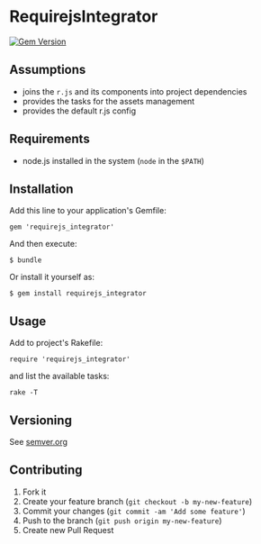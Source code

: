 # RequirejsIntegrator

[![Gem Version](https://badge.fury.io/rb/requirejs_integrator.svg)](http://badge.fury.io/rb/requirejs_integrator)

## Assumptions

* joins the `r.js` and its components into project dependencies
* provides the tasks for the assets management
* provides the default r.js config

## Requirements

* node.js installed in the system (`node` in the `$PATH`)

## Installation

Add this line to your application's Gemfile:

    gem 'requirejs_integrator'

And then execute:

    $ bundle

Or install it yourself as:

    $ gem install requirejs_integrator

## Usage

Add to project's Rakefile:
```
require 'requirejs_integrator'
```

and list the available tasks:
```
rake -T
```

## Versioning

See [semver.org][semver]

## Contributing

1. Fork it
2. Create your feature branch (`git checkout -b my-new-feature`)
3. Commit your changes (`git commit -am 'Add some feature'`)
4. Push to the branch (`git push origin my-new-feature`)
5. Create new Pull Request

[semver]: http://semver.org/
